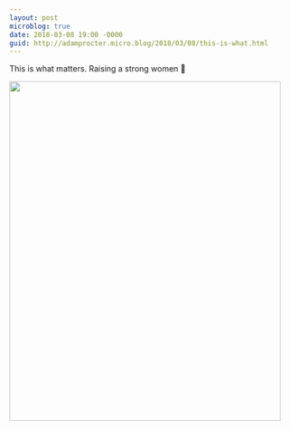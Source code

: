 ```yaml
---
layout: post
microblog: true
date: 2018-03-08 19:00 -0000
guid: http://adamprocter.micro.blog/2018/03/08/this-is-what.html
---
```

This is what matters. Raising a strong women 💪

<img src="http://discursive.adamprocter.co.uk/uploads/2018/cca7859d06.jpg" width="480" height="600" />
